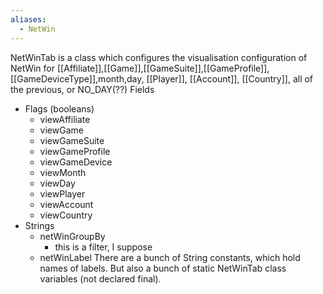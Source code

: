 ```yaml
---
aliases:
  - NetWin
---
```

NetWinTab is a class which configures the visualisation configuration of NetWin for [[Affiliate]],[[Game]],[[GameSuite]],[[GameProfile]],[[GameDeviceType]],month,day, [[Player]], [[Account]], [[Country]], all of the previous, or NO_DAY(??)
Fields
- Flags (booleans)
	- viewAffiliate
	- viewGame
	- viewGameSuite
	- viewGameProfile
	- viewGameDevice
	- viewMonth
	- viewDay
	- viewPlayer
	- viewAccount
	- viewCountry
- Strings
	- netWinGroupBy
		- this is a filter, I suppose
	- netWinLabel
There are a bunch of String constants, which hold names of labels. But also a bunch of static NetWinTab class variables (not declared final). 